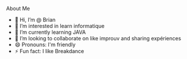   About Me

- 👋 Hi, I’m @ Brian
- 👀 I’m interested in learn informatique
- 🌱 I’m currently learning JAVA
- 💞️ I’m looking to collaborate on like improuv and sharing expériences
- 😄 Pronouns: I'm friendly 
- ⚡ Fun fact: I like Breakdance 

<!---
Disl11/Disl11 is a ✨ special ✨ repository because its `README.md` (this file) appears on your GitHub profile.
You can click the Preview link to take a look at your changes.
--->
